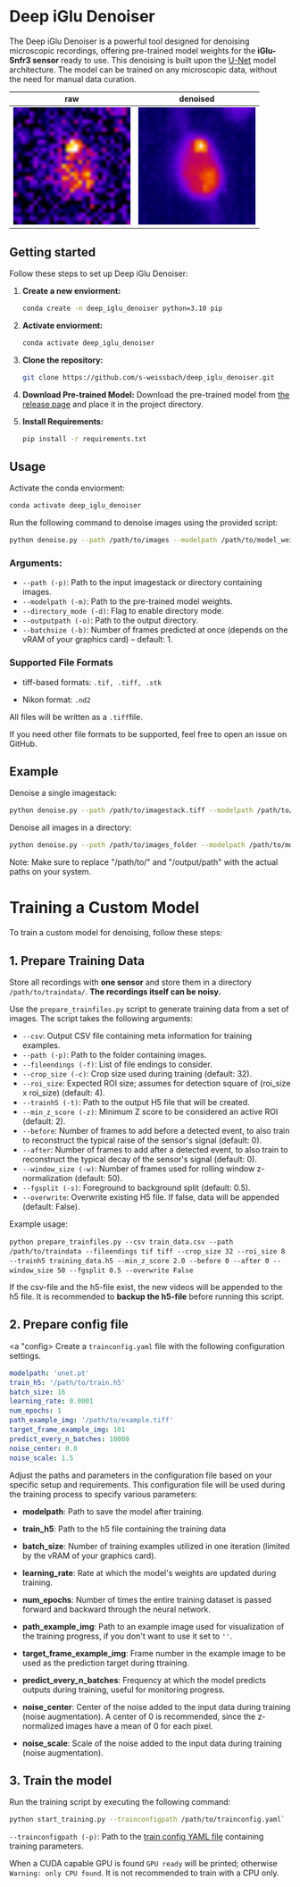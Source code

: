 # Deep iGlu Denoiser

The Deep iGlu Denoiser is a powerful tool designed for denoising microscopic recordings, offering pre-trained model weights for the **iGlu-Snfr3 sensor** ready to use. This denoising is built upon the [U-Net](https://link.springer.com/chapter/10.1007/978-3-319-24574-4_28) model architecture. The model can be trained on any microscopic data, without the need for manual data curation.

| **raw**                                                             | denoised                                                                      |
| ------------------------------------------------------------------- | ----------------------------------------------------------------------------- |
| <img src="graphics/raw.gif" title="raw" alt="raw synapse" width="210"> | <img src="graphics/denoised.gif" title="denoised" alt="denoised synapse" width="210"> |

 

## Getting started

Follow these steps to set up Deep iGlu Denoiser:

1. **Create a new enviorment:**
   
   ```bash
   conda create -n deep_iglu_denoiser python=3.10 pip
   ```

2. **Activate enviorment:**
   
   ```bash
   conda activate deep_iglu_denoiser
   ```

3. **Clone the repository:**
   
   ```bash
   git clone https://github.com/s-weissbach/deep_iglu_denoiser.git
   ```

4. **Download Pre-trained Model:**
   Download the pre-trained model from [the release page](https://github.com/s-weissbach/deep_iglu_denoiser/releases/) and place it in the project directory.

5. **Install Requirements:**
   
   ```bash
   pip install -r requirements.txt
   ```

## Usage
Activate the conda enviorment:
```bash
conda activate deep_iglu_denoiser
```

Run the following command to denoise images using the provided script:

```bash
python denoise.py --path /path/to/images --modelpath /path/to/model_weights --directory_mode -o /output/path
```

### Arguments:

- `--path (-p)`: Path to the input imagestack or directory containing images.
- `--modelpath (-m)`: Path to the pre-trained model weights.
- `--directory_mode (-d)`: Flag to enable directory mode.
- `--outputpath (-o)`: Path to the output directory.
- `--batchsize (-b)`: Number of frames predicted at once (depends on the vRAM of your graphics card) – default: 1.

### Supported File Formats

- tiff-based formats: `.tif, .tiff, .stk`

- Nikon format: `.nd2`

All files will be written as a `.tiff`file. 

If you need other file formats to be supported, feel free to open an issue on GitHub.

## Example

Denoise a single imagestack:

```bash
python denoise.py --path /path/to/imagestack.tiff --modelpath /path/to/model.pt --outputpath /output/path
```

Denoise all images in a directory:

```bash
python denoise.py --path /path/to/images_folder --modelpath /path/to/model_weights --directory_mode -o /output/path
```

Note: Make sure to replace "/path/to/" and "/output/path" with the actual paths on your system.

# Training a Custom Model

To train a custom model for denoising, follow these steps:

## 1. Prepare Training Data

Store all recordings with **one sensor** and store them in a directory `/path/to/traindata/`. **The recordings itself can be noisy.**

Use the `prepare_trainfiles.py` script to generate training data from a set of images. The script takes the following arguments:

- `--csv`: Output CSV file containing meta information for training examples.
- `--path (-p)`: Path to the folder containing images.
- `--fileendings (-f)`: List of file endings to consider.
- `--crop_size (-c)`: Crop size used during training (default: 32).
- `--roi_size`: Expected ROI size; assumes for detection square of (roi_size x roi_size) (default: 4).
- `--trainh5 (-t)`: Path to the output H5 file that will be created.
- `--min_z_score (-z)`: Minimum Z score to be considered an active ROI (default: 2).
- `--before`: Number of frames to add before a detected event, to also train to reconstruct the typical raise of the sensor's signal (default: 0).
- `--after`: Number of frames to add after a detected event, to also train to reconstruct the typical decay of the sensor's signal (default: 0).
- `--window_size (-w)`: Number of frames used for rolling window z-normalization (default: 50).
- `--fgsplit (-s)`: Foreground to background split (default: 0.5).
- `--overwrite`: Overwrite existing H5 file. If false, data will be appended (default: False).

Example usage:

`python prepare_trainfiles.py --csv train_data.csv --path /path/to/traindata --fileendings tif tiff --crop_size 32 --roi_size 8 --trainh5 training_data.h5 --min_z_score 2.0 --before 0 --after 0 --window_size 50 --fgsplit 0.5 --overwrite False`

If the csv-file and the h5-file exist, the new videos will be appended to the h5 file. It is recommended to **backup the h5-file** before running this script.

## 2. Prepare config file

<a "config> Create a `trainconfig.yaml` file with the following configuration settings. </a>

```yaml
modelpath: 'unet.pt'
train_h5: '/path/to/train.h5'
batch_size: 16
learning_rate: 0.0001
num_epochs: 1
path_example_img: '/path/to/example.tiff'
target_frame_example_img: 101
predict_every_n_batches: 10000
noise_center: 0.0
noise_scale: 1.5
```

Adjust the paths and parameters in the configuration file based on your specific setup and requirements. This configuration file will be used during the training process to specify various parameters:

- **modelpath**: Path to save the model after training.

- **train_h5**: Path to the h5 file containing the training data 

- **batch_size**: Number of training examples utilized in one iteration (limited by the vRAM of your graphics card).

- **learning_rate**: Rate at which the model's weights are updated during training.

- **num_epochs**: Number of times the entire training dataset is passed forward and backward through the neural network.

- **path_example_img**: Path to an example image used for visualization of the training progress, if you don't want to use it set to `''`.

- **target_frame_example_img**: Frame number in the example image to be used as the prediction target during ttraining.

- **predict_every_n_batches**: Frequency at which the model predicts outputs during training, useful for monitoring progress.

- **noise_center**: Center of the noise added to the input data during training (noise augmentation). A center of 0 is recommended, since the z-normalized images have a mean of 0 for each pixel.

- **noise_scale**: Scale of the noise added to the input data during training (noise augmentation).

## 3. Train the model

Run the training script by executing the following command:

```bash
python start_training.py --trainconfigpath /path/to/trainconfig.yaml`
```

`--trainconfigpath (-p)`: Path to the [train config YAML file](config) containing training parameters.

When a CUDA capable GPU is found `GPU ready` will be printed; otherwise `Warning: only CPU found`. It is not recommended to train with a CPU only.
